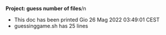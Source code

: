 **Project: guess number of files**\/n
- This doc has been printed Gio 26 Mag 2022 03:49:01 CEST
- guessinggame.sh has 25 lines
